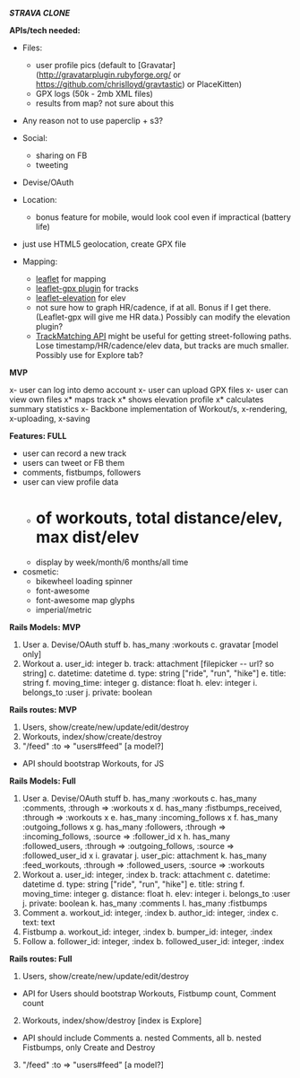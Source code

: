 ***STRAVA CLONE***

**APIs/tech needed:**

- Files:
  * user profile pics (default to [Gravatar](http://gravatarplugin.rubyforge.org/ or https://github.com/chrislloyd/gravtastic) or PlaceKitten)
  * GPX logs (50k - 2mb XML files)
  * results from map? not sure about this
- Any reason not to use paperclip + s3?

- Social:
  * sharing on FB
  * tweeting
- Devise/OAuth

- Location:
  * bonus feature for mobile, would look cool even if impractical (battery life)
- just use HTML5 geolocation, create GPX file

- Mapping:
  * [leaflet](http://leafletjs.com/examples/quick-start.html) for mapping
  * [leaflet-gpx plugin](https://github.com/mpetazzoni/leaflet-gpx) for tracks
  * [leaflet-elevation](https://github.com/MrMufflon/Leaflet.Elevation) for elev
  * not sure how to graph HR/cadence, if at all. Bonus if I get there. (Leaflet-gpx will give me HR data.) Possibly can modify the elevation plugin?
  * [TrackMatching API](https://mapmatching.3scale.net/) might be useful for getting street-following paths. Lose timestamp/HR/cadence/elev data, but tracks are much smaller. Possibly use for Explore tab?

**MVP**

x- user can log into demo account
x- user can upload GPX files
x- user can view own files
  x* maps track
  x* shows elevation profile
  x* calculates summary statistics
x- Backbone implementation of Workout/s, x-rendering, x-uploading, x-saving
  
**Features: FULL**

- user can record a new track
- users can tweet or FB them
- comments, fistbumps, followers
- user can view profile data
  * # of workouts, total distance/elev, max dist/elev
  * display by week/month/6 months/all time
- cosmetic:  
    - bikewheel loading spinner
    - font-awesome
    - font-awesome map glyphs
  * imperial/metric
  


**Rails Models: MVP**

1. User
  a. Devise/OAuth stuff
  b. has_many :workouts
  c. gravatar [model only]
2. Workout
  a. user_id: integer
  b. track: attachment [filepicker -- url? so string]
  c. datetime: datetime
  d. type: string ["ride", "run", "hike"]
  e. title: string
  f. moving_time: integer
  g. distance: float
  h. elev: integer
  i. belongs_to :user
  j. private: boolean
  
**Rails routes: MVP**

1. Users, show/create/new/update/edit/destroy
2. Workouts, index/show/create/destroy
3. "/feed" :to => "users#feed" [a model?]
* API should bootstrap Workouts, for JS

**Rails Models: Full**

1. User
  a. Devise/OAuth stuff
  b. has_many :workouts
  c. has_many :comments, :through => :workouts
x  d. has_many :fistbumps_received, :through => :workouts
x  e. has_many :incoming_follows
x  f. has_many :outgoing_follows
x  g. has_many :followers, :through => :incoming_follows, :source => :follower_id
x  h. has_many :followed_users, :through => :outgoing_follows, :source => :followed_user_id
x  i. gravatar
  j. user_pic: attachment
  k. has_many :feed_workouts, :through => :followed_users, :source => :workouts
2. Workout
  a. user_id: integer, :index
  b. track: attachment
  c. datetime: datetime
  d. type: string ["ride", "run", "hike"]
  e. title: string
  f. moving_time: integer
  g. distance: float
  h. elev: integer
  i. belongs_to :user
  j. private: boolean
  k. has_many :comments
  l. has_many :fistbumps
3. Comment
  a. workout_id: integer, :index
  b. author_id: integer, :index
  c. text: text
4. Fistbump
  a. workout_id: integer, :index
  b. bumper_id: integer, :index
5. Follow
  a. follower_id: integer, :index
  b. followed_user_id: integer, :index
  
**Rails routes: Full**

1. Users, show/create/new/update/edit/destroy
  * API for Users should bootstrap Workouts, Fistbump count, Comment count
2. Workouts, index/show/destroy [index is Explore]
  * API should include Comments
  a. nested Comments, all
  b. nested Fistbumps, only Create and Destroy
3. "/feed" :to => "users#feed" [a model?]
